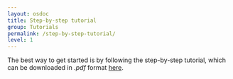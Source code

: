 ```yaml
---
layout: osdoc
title: Step-by-step tutorial
group: Tutorials
permalink: /step-by-step-tutorial/
level: 1
---
```


The best way to get started is by following the step-by-step tutorial, which can be downloaded in *.pdf* format [here][tutorial].

[tutorial]: http://files.cogsci.nl/software/opensesame/tutorial2/Mathot_OpenSesame_Tutorial.pdf